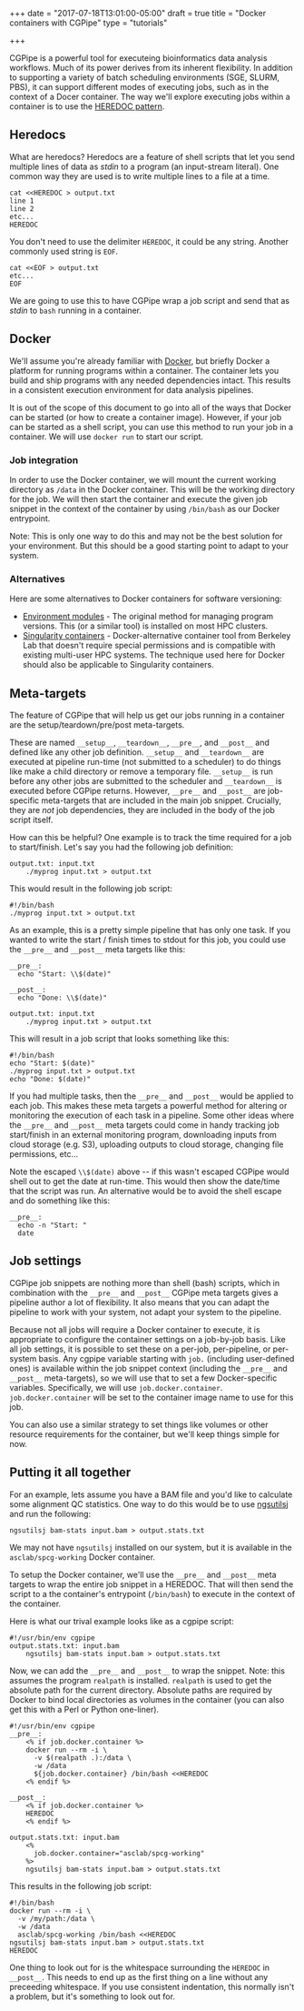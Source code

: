 +++
date = "2017-07-18T13:01:00-05:00"
draft = true
title = "Docker containers with CGPipe"
type = "tutorials"

+++

CGPipe is a powerful tool for executeing bioinformatics data analysis workflows. Much
of its power derives from its inherent flexibility. In addition to supporting a variety of batch
scheduling environments (SGE, SLURM, PBS), it can support different modes of 
executing jobs, such as in the context of a Docer container. The way we'll explore executing 
jobs within a container is to use the [HEREDOC pattern](https://en.wikipedia.org/wiki/Here_document).

## Heredocs

What are heredocs? Heredocs are a feature of shell scripts that let you send multiple lines of 
data as *stdin* to a program (an input-stream literal). One common way they are used is to write 
multiple lines to a file at a time.

    cat <<HEREDOC > output.txt
    line 1
    line 2
    etc...
    HEREDOC

You don't need to use the delimiter `HEREDOC`, it could be any string. Another commonly used string is `EOF`.

    cat <<EOF > output.txt
    etc...
    EOF

We are going to use this to have CGPipe wrap a job script and send that as *stdin* to `bash` running in a container.

## Docker

We'll assume you're already familiar with [Docker](http://www.docker.com), but briefly Docker
a platform for running programs within a container. The container lets you build and ship programs with any needed
dependencies intact. This results in a consistent execution environment for data analysis pipelines.

It is out of the scope of this document to go into all of the ways that Docker can be started (or how to 
create a container image). However, if your job can be started as a shell script, you can use this method 
to run your job in a container. We will use `docker run` to start our script.

### Job integration

In order to use the Docker container, we will mount the current working directory as `/data` 
in the Docker container. This will be the working directory for the job. We will then start the 
container and execute the given job snippet in the context of the container by using `/bin/bash` as our 
Docker entrypoint.

Note: This is only one way to do this and may not be the best solution for your environment. But this
should be a good starting point to adapt to your system.

### Alternatives

Here are some alternatives to Docker containers for software versioning: 

* [Environment modules](http://modules.sourceforge.net) - The original method for managing program versions. This (or a similar tool) is installed on most HPC clusters.
* [Singularity containers](http://singularity.lbl.gov/) - Docker-alternative container tool from Berkeley Lab that doesn't require special permissions and is compatible with existing multi-user HPC systems. The technique used here for Docker should also be applicable to Singularity containers.


## Meta-targets

The feature of CGPipe that will help us get our jobs running in a container are the setup/teardown/pre/post meta-targets.


These are named `__setup__`, `__teardown__`, `__pre__`, and `__post__` and defined like any other job definition.
`__setup__` and `__teardown__` are executed at pipeline run-time (not submitted to a scheduler) to do things like
make a child directory or remove a temporary file. `__setup__` is run before any other jobs are submitted to the 
scheduler and `__teardown__` is executed before CGPipe returns. However, `__pre__` and `__post__` are job-specific 
meta-targets that are included in the main job snippet. Crucially, they are *not* job dependencies, they are included
in the body of the job script itself.

How can this be helpful? One example is to track the time required for a job to start/finish.  Let's say you had the 
following job definition:

    output.txt: input.txt
        ./myprog input.txt > output.txt

This would result in the following job script:

    #!/bin/bash
    ./myprog input.txt > output.txt


As an example, this is a pretty simple pipeline that has only one task. If you wanted to write the start / finish
times to stdout for this job, you could use the `__pre__` and `__post__` meta targets like this:

    __pre__:
      echo "Start: \\$(date)"

    __post__:
      echo "Done: \\$(date)"

    output.txt: input.txt
        ./myprog input.txt > output.txt

This will result in a job script that looks something like this:

    #!/bin/bash
    echo "Start: $(date)"
    ./myprog input.txt > output.txt
    echo "Done: $(date)"

If you had multiple tasks, then the `__pre__` and `__post__` would be applied to each job. This makes these meta
targets a powerful method for altering or monitoring the execution of each task in a pipeline. Some other ideas where
the `__pre__` and `__post__` meta targets could come in handy tracking job start/finish in an external 
monitoring program, downloading inputs from cloud storage (e.g. S3), uploading outputs to cloud storage, changing file
permissions, etc...

Note the escaped `\\$(date)` above -- if this wasn't escaped CGPipe would shell out to get the date at run-time. This would
then show the date/time that the script was run. An alternative would be to avoid the shell escape and do something 
like this:

    __pre__:
      echo -n "Start: "
      date



## Job settings

CGPipe job snippets are nothing more than shell (bash) scripts, which in combination with the `__pre__`
and `__post__` CGPipe meta targets gives a pipeline author a lot of flexibility. It also means
that you can adapt the pipeline to work with your system, not adapt your system to the pipeline.

Because not all jobs will require a Docker container to execute, it is appropriate to configure the container
settings on a job-by-job basis. Like all job settings, it is possible to set these on a per-job, per-pipeline, 
or per-system basis. Any cgpipe variable starting with `job.` (including user-defined ones) is available within
the job snippet context (including the `__pre__` and `__post__` meta-targets), so we will use that to set a few 
Docker-specific variables. Specifically, we will use `job.docker.container`. `job.docker.container` 
will be set to the container image name to use for this job.

You can also use a similar strategy to set things like volumes or other resource requirements for the container,
but we'll keep things simple for now.


## Putting it all together

For an example, lets assume you have a BAM file and you'd like to calculate some alignment QC statistics.
One way to do this would be to use [ngsutilsj](/ngsutilsj) and run the following:

    ngsutilsj bam-stats input.bam > output.stats.txt

We may not have `ngsutilsj` installed on our system, but it is available in the `asclab/spcg-working` Docker container.


To setup the Docker container, we'll use the `__pre__` and `__post__` 
meta targets to wrap the entire job snippet in a HEREDOC. That will then send the script to a the container's 
entrypoint (`/bin/bash`) to execute in the context of the container.


Here is what our trival example looks like as a cgpipe script:

    #!/usr/bin/env cgpipe
    output.stats.txt: input.bam
        ngsutilsj bam-stats input.bam > output.stats.txt


Now, we can add the `__pre__` and `__post__` to wrap the snippet. Note: this assumes the program `realpath` 
is installed. `realpath` is used to get the absolute path for the current directory. Absolute paths are
required by Docker to bind local directories as volumes in the container (you can also get this with a 
Perl or Python one-liner).

    #!/usr/bin/env cgpipe
    __pre__:
        <% if job.docker.container %>
        docker run --rm -i \
          -v $(realpath .):/data \
          -w /data
          ${job.docker.container} /bin/bash <<HEREDOC
        <% endif %>

    __post__:
        <% if job.docker.container %>
        HEREDOC
        <% endif %>

    output.stats.txt: input.bam
        <%
          job.docker.container="asclab/spcg-working"
        %>
        ngsutilsj bam-stats input.bam > output.stats.txt


This results in the following job script:

    #!/bin/bash
    docker run --rm -i \
      -v /my/path:/data \
      -w /data
      asclab/spcg-working /bin/bash <<HEREDOC
    ngsutilsj bam-stats input.bam > output.stats.txt
    HEREDOC

One thing to look out for is the whitespace surrounding the `HEREDOC` in `__post__`. This needs to end up 
as the first thing on a line without any preceeding whitespace. If you use consistent indentation, this normally
isn't a problem, but it's something to look out for.

